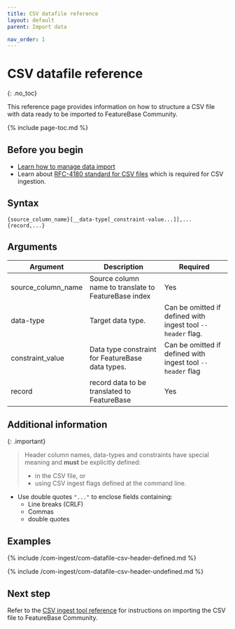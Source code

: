 ```yaml
---
title: CSV datafile reference
layout: default
parent: Import data

nav_order: 1
---
```


# CSV datafile reference
{: .no_toc}

This reference page provides information on how to structure a CSV file with data ready to be imported to FeatureBase Community.

{% include page-toc.md %}

## Before you begin

* [Learn how to manage data import](/docs/community/com-ingest/com-ingest-manage)
* Learn about [RFC-4180 standard for CSV files](https://datatracker.ietf.org/doc/html/rfc4180#section-2) which is required for CSV ingestion.

## Syntax

```
{source_column_name}[__data-type[_constraint-value...]],...
{record,...}
```

## Arguments

| Argument | Description | Required |
|---|---|---|
| source_column_name | Source column name to translate to FeatureBase index | Yes |
| data-type | Target data type. | Can be omitted if defined with ingest tool `--header` flag. |
| constraint_value | Data type constraint for FeatureBase data types. | Can be omitted if defined with ingest tool `--header` flag |
| record | record data to be translated to FeatureBase | Yes |

## Additional information

{: .important}
>Header column names, data-types and constraints have special meaning and **must** be explicitly defined:
>* in the CSV file, or
>* using CSV ingest flags defined at the command line.


* Use double quotes `"..."` to enclose fields containing:
  * Line breaks (CRLF)
  * Commas
  * double quotes

## Examples

{% include /com-ingest/com-datafile-csv-header-defined.md %}

{% include /com-ingest/com-datafile-csv-header-undefined.md %}

## Next step

Refer to the [CSV ingest tool reference](/docs/community/com-ingest/com-ingest-flags-csv) for instructions on importing the CSV file to FeatureBase Community.
